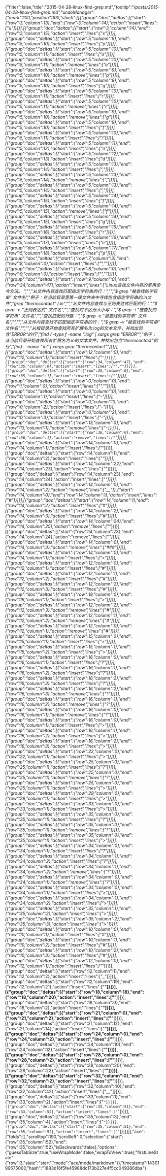 {"filter":false,"title":"2015-04-28-linux-find-grep.md","tooltip":"/_posts/2015-04-28-linux-find-grep.md","undoManager":{"mark":100,"position":100,"stack":[[{"group":"doc","deltas":[{"start":{"row":3,"column":13},"end":{"row":3,"column":14},"action":"insert","lines":["u"]}]}],[{"group":"doc","deltas":[{"start":{"row":3,"column":14},"end":{"row":3,"column":15},"action":"insert","lines":["x"]}]}],[{"group":"doc","deltas":[{"start":{"row":5,"column":9},"end":{"row":5,"column":10},"action":"insert","lines":["p"]}]}],[{"group":"doc","deltas":[{"start":{"row":5,"column":10},"end":{"row":5,"column":11},"action":"insert","lines":["o"]}]}],[{"group":"doc","deltas":[{"start":{"row":5,"column":10},"end":{"row":5,"column":11},"action":"remove","lines":["o"]}]}],[{"group":"doc","deltas":[{"start":{"row":5,"column":9},"end":{"row":5,"column":10},"action":"remove","lines":["p"]}]}],[{"group":"doc","deltas":[{"start":{"row":5,"column":9},"end":{"row":5,"column":10},"action":"insert","lines":["g"]}]}],[{"group":"doc","deltas":[{"start":{"row":5,"column":10},"end":{"row":5,"column":11},"action":"insert","lines":["r"]}]}],[{"group":"doc","deltas":[{"start":{"row":5,"column":10},"end":{"row":5,"column":11},"action":"remove","lines":["r"]}]}],[{"group":"doc","deltas":[{"start":{"row":5,"column":9},"end":{"row":5,"column":10},"action":"remove","lines":["g"]}]}],[{"group":"doc","deltas":[{"start":{"row":5,"column":9},"end":{"row":5,"column":10},"action":"insert","lines":["f"]}]}],[{"group":"doc","deltas":[{"start":{"row":5,"column":10},"end":{"row":5,"column":11},"action":"insert","lines":["i"]}]}],[{"group":"doc","deltas":[{"start":{"row":5,"column":11},"end":{"row":5,"column":12},"action":"insert","lines":["n"]}]}],[{"group":"doc","deltas":[{"start":{"row":5,"column":12},"end":{"row":5,"column":13},"action":"insert","lines":["d"]}]}],[{"group":"doc","deltas":[{"start":{"row":5,"column":13},"end":{"row":5,"column":14},"action":"insert","lines":[","]}]}],[{"group":"doc","deltas":[{"start":{"row":5,"column":13},"end":{"row":5,"column":14},"action":"remove","lines":[","]}]}],[{"group":"doc","deltas":[{"start":{"row":5,"column":13},"end":{"row":5,"column":14},"action":"insert","lines":[","]}]}],[{"group":"doc","deltas":[{"start":{"row":5,"column":14},"end":{"row":5,"column":15},"action":"insert","lines":["f"]}]}],[{"group":"doc","deltas":[{"start":{"row":5,"column":14},"end":{"row":5,"column":15},"action":"remove","lines":["f"]}]}],[{"group":"doc","deltas":[{"start":{"row":5,"column":14},"end":{"row":5,"column":15},"action":"insert","lines":["g"]}]}],[{"group":"doc","deltas":[{"start":{"row":5,"column":15},"end":{"row":5,"column":16},"action":"insert","lines":["r"]}]}],[{"group":"doc","deltas":[{"start":{"row":5,"column":16},"end":{"row":5,"column":17},"action":"insert","lines":["e"]}]}],[{"group":"doc","deltas":[{"start":{"row":5,"column":17},"end":{"row":5,"column":18},"action":"insert","lines":["p"]}]}],[{"group":"doc","deltas":[{"start":{"row":7,"column":3},"end":{"row":8,"column":0},"action":"insert","lines":["",""]}]}],[{"group":"doc","deltas":[{"start":{"row":8,"column":0},"end":{"row":9,"column":0},"action":"insert","lines":["",""]}]}],[{"group":"doc","deltas":[{"start":{"row":9,"column":0},"end":{"row":34,"column":47},"action":"insert","lines":["Linux查找文件内容的常用命令方法。  ","","从文件内容查找匹配指定字符串的行：","","$ grep \"被查找的字符串\" 文件名","例子：在当前目录里第一级文件夹中寻找包含指定字符串的.in文件","grep \"thermcontact\" */*.in","","从文件内容查找与正则表达式匹配的行：","$ grep –e “正则表达式” 文件名","","查找时不区分大小写：","$ grep –i \"被查找的字符串\" 文件名","","查找匹配的行数：","$ grep -c \"被查找的字符串\" 文件名","","","从文件内容查找不匹配指定字符串的行：","$ grep –v \"被查找的字符串\" 文件名","","","从根目录开始查找所有扩展名为.log的文本文件，并找出包含”ERROR”的行","find / -type f -name \"*.log\" | xargs grep \"ERROR\"","例子：从当前目录开始查找所有扩展名为.in的文本文件，并找出包含”thermcontact”的行","find . -name \"*.in\" | xargs grep \"thermcontact\""]}]}],[{"group":"doc","deltas":[{"start":{"row":12,"column":0},"end":{"row":12,"column":1},"action":"insert","lines":["`"]}]}],[{"group":"doc","deltas":[{"start":{"row":34,"column":47},"end":{"row":35,"column":0},"action":"insert","lines":["",""]}]}],[{"group":"doc","deltas":[{"start":{"row":35,"column":0},"end":{"row":35,"column":1},"action":"insert","lines":["`"]}]}],[{"group":"doc","deltas":[{"start":{"row":0,"column":0},"end":{"row":1,"column":0},"action":"insert","lines":["",""]}]}],[{"group":"doc","deltas":[{"start":{"row":0,"column":0},"end":{"row":0,"column":1},"action":"insert","lines":["-"]}]}],[{"group":"doc","deltas":[{"start":{"row":0,"column":1},"end":{"row":0,"column":2},"action":"insert","lines":["-"]}]}],[{"group":"doc","deltas":[{"start":{"row":0,"column":2},"end":{"row":0,"column":3},"action":"insert","lines":["-"]}]}],[{"group":"doc","deltas":[{"start":{"row":13,"column":0},"end":{"row":13,"column":1},"action":"remove","lines":["`"]}]}],[{"group":"doc","deltas":[{"start":{"row":36,"column":0},"end":{"row":36,"column":1},"action":"remove","lines":["`"]}]}],[{"group":"doc","deltas":[{"start":{"row":14,"column":0},"end":{"row":14,"column":1},"action":"insert","lines":["_"]}]}],[{"group":"doc","deltas":[{"start":{"row":14,"column":1},"end":{"row":14,"column":2},"action":"insert","lines":["_"]}]}],[{"group":"doc","deltas":[{"start":{"row":14,"column":22},"end":{"row":14,"column":23},"action":"insert","lines":["_"]}]}],[{"group":"doc","deltas":[{"start":{"row":14,"column":23},"end":{"row":14,"column":24},"action":"insert","lines":["_"]}]}],[{"group":"doc","deltas":[{"start":{"row":14,"column":0},"end":{"row":14,"column":2},"action":"remove","lines":["__"]},{"start":{"row":14,"column":0},"end":{"row":14,"column":1},"action":"insert","lines":["#"]}]}],[{"group":"doc","deltas":[{"start":{"row":14,"column":1},"end":{"row":14,"column":2},"action":"insert","lines":["#"]}]}],[{"group":"doc","deltas":[{"start":{"row":14,"column":2},"end":{"row":14,"column":3},"action":"insert","lines":["#"]}]}],[{"group":"doc","deltas":[{"start":{"row":14,"column":24},"end":{"row":14,"column":25},"action":"remove","lines":["_"]}]}],[{"group":"doc","deltas":[{"start":{"row":14,"column":23},"end":{"row":14,"column":24},"action":"remove","lines":["_"]}]}],[{"group":"doc","deltas":[{"start":{"row":14,"column":0},"end":{"row":14,"column":3},"action":"remove","lines":["###"]}]}],[{"group":"doc","deltas":[{"start":{"row":14,"column":0},"end":{"row":14,"column":1},"action":"insert","lines":[">"]}]}],[{"group":"doc","deltas":[{"start":{"row":12,"column":0},"end":{"row":12,"column":1},"action":"insert","lines":["#"]}]}],[{"group":"doc","deltas":[{"start":{"row":12,"column":1},"end":{"row":12,"column":2},"action":"insert","lines":["#"]}]}],[{"group":"doc","deltas":[{"start":{"row":12,"column":2},"end":{"row":12,"column":3},"action":"insert","lines":["#"]}]}],[{"group":"doc","deltas":[{"start":{"row":19,"column":0},"end":{"row":19,"column":1},"action":"insert","lines":[">"]}]}],[{"group":"doc","deltas":[{"start":{"row":12,"column":2},"end":{"row":12,"column":3},"action":"remove","lines":["#"]}]}],[{"group":"doc","deltas":[{"start":{"row":12,"column":1},"end":{"row":12,"column":2},"action":"remove","lines":["#"]}]}],[{"group":"doc","deltas":[{"start":{"row":12,"column":0},"end":{"row":12,"column":1},"action":"remove","lines":["#"]}]}],[{"group":"doc","deltas":[{"start":{"row":15,"column":0},"end":{"row":15,"column":1},"action":"insert","lines":[">"]}]}],[{"group":"doc","deltas":[{"start":{"row":15,"column":1},"end":{"row":15,"column":2},"action":"insert","lines":[">"]}]}],[{"group":"doc","deltas":[{"start":{"row":16,"column":0},"end":{"row":16,"column":1},"action":"insert","lines":["?"]}]}],[{"group":"doc","deltas":[{"start":{"row":16,"column":1},"end":{"row":16,"column":2},"action":"insert","lines":["?"]}]}],[{"group":"doc","deltas":[{"start":{"row":16,"column":2},"end":{"row":16,"column":3},"action":"insert","lines":["?"]}]}],[{"group":"doc","deltas":[{"start":{"row":16,"column":2},"end":{"row":16,"column":3},"action":"remove","lines":["?"]}]}],[{"group":"doc","deltas":[{"start":{"row":16,"column":1},"end":{"row":16,"column":2},"action":"remove","lines":["?"]}]}],[{"group":"doc","deltas":[{"start":{"row":16,"column":0},"end":{"row":16,"column":1},"action":"remove","lines":["?"]}]}],[{"group":"doc","deltas":[{"start":{"row":16,"column":0},"end":{"row":16,"column":1},"action":"insert","lines":[">"]}]}],[{"group":"doc","deltas":[{"start":{"row":16,"column":1},"end":{"row":16,"column":2},"action":"insert","lines":[">"]}]}],[{"group":"doc","deltas":[{"start":{"row":16,"column":2},"end":{"row":16,"column":3},"action":"insert","lines":[">"]}]}],[{"group":"doc","deltas":[{"start":{"row":22,"column":0},"end":{"row":22,"column":1},"action":"insert","lines":[">"]}]}],[{"group":"doc","deltas":[{"start":{"row":25,"column":0},"end":{"row":25,"column":1},"action":"insert","lines":["?"]}]}],[{"group":"doc","deltas":[{"start":{"row":25,"column":0},"end":{"row":25,"column":1},"action":"remove","lines":["?"]}]}],[{"group":"doc","deltas":[{"start":{"row":25,"column":0},"end":{"row":25,"column":1},"action":"insert","lines":[">"]}]}],[{"group":"doc","deltas":[{"start":{"row":29,"column":0},"end":{"row":29,"column":1},"action":"insert","lines":[">"]}]}],[{"group":"doc","deltas":[{"start":{"row":33,"column":0},"end":{"row":33,"column":1},"action":"insert","lines":[">"]}]}],[{"group":"doc","deltas":[{"start":{"row":35,"column":0},"end":{"row":35,"column":1},"action":"insert","lines":["?"]}]}],[{"group":"doc","deltas":[{"start":{"row":35,"column":0},"end":{"row":35,"column":1},"action":"remove","lines":["?"]}]}],[{"group":"doc","deltas":[{"start":{"row":35,"column":0},"end":{"row":35,"column":1},"action":"insert","lines":[">"]}]}],[{"group":"doc","deltas":[{"start":{"row":34,"column":0},"end":{"row":34,"column":1},"action":"insert","lines":["?"]}]}],[{"group":"doc","deltas":[{"start":{"row":34,"column":1},"end":{"row":34,"column":2},"action":"insert","lines":["?"]}]}],[{"group":"doc","deltas":[{"start":{"row":34,"column":1},"end":{"row":34,"column":2},"action":"remove","lines":["?"]}]}],[{"group":"doc","deltas":[{"start":{"row":34,"column":0},"end":{"row":34,"column":1},"action":"remove","lines":["?"]}]}],[{"group":"doc","deltas":[{"start":{"row":34,"column":0},"end":{"row":34,"column":1},"action":"insert","lines":[">"]}]}],[{"group":"doc","deltas":[{"start":{"row":34,"column":1},"end":{"row":34,"column":2},"action":"insert","lines":[">"]}]}],[{"group":"doc","deltas":[{"start":{"row":35,"column":1},"end":{"row":35,"column":2},"action":"insert","lines":[">"]}]}],[{"group":"doc","deltas":[{"start":{"row":35,"column":2},"end":{"row":35,"column":3},"action":"insert","lines":[">"]}]}],[{"group":"doc","deltas":[{"start":{"row":10,"column":0},"end":{"row":10,"column":1},"action":"insert","lines":["#"]}]}],[{"group":"doc","deltas":[{"start":{"row":10,"column":1},"end":{"row":10,"column":2},"action":"insert","lines":["#"]}]}],[{"group":"doc","deltas":[{"start":{"row":10,"column":2},"end":{"row":10,"column":3},"action":"insert","lines":["#"]}]}],[{"group":"doc","deltas":[{"start":{"row":12,"column":0},"end":{"row":12,"column":1},"action":"insert","lines":["_"]}]}],[{"group":"doc","deltas":[{"start":{"row":12,"column":1},"end":{"row":12,"column":2},"action":"insert","lines":["_"]}]}],[{"group":"doc","deltas":[{"start":{"row":12,"column":19},"end":{"row":12,"column":21},"action":"insert","lines":["__"]}]}],[{"group":"doc","deltas":[{"start":{"row":18,"column":18},"end":{"row":18,"column":20},"action":"insert","lines":["__"]}]}],[{"group":"doc","deltas":[{"start":{"row":18,"column":0},"end":{"row":18,"column":2},"action":"insert","lines":["__"]}]}],[{"group":"doc","deltas":[{"start":{"row":21,"column":0},"end":{"row":21,"column":2},"action":"insert","lines":["__"]}]}],[{"group":"doc","deltas":[{"start":{"row":21,"column":12},"end":{"row":21,"column":14},"action":"insert","lines":["__"]}]}],[{"group":"doc","deltas":[{"start":{"row":24,"column":0},"end":{"row":24,"column":2},"action":"insert","lines":["__"]}]}],[{"group":"doc","deltas":[{"start":{"row":24,"column":10},"end":{"row":24,"column":12},"action":"insert","lines":["__"]}]}],[{"group":"doc","deltas":[{"start":{"row":28,"column":0},"end":{"row":28,"column":2},"action":"insert","lines":["__"]}]}],[{"group":"doc","deltas":[{"start":{"row":28,"column":20},"end":{"row":28,"column":22},"action":"insert","lines":["__"]}]}],[{"group":"doc","deltas":[{"start":{"row":32,"column":0},"end":{"row":32,"column":2},"action":"insert","lines":["__"]}]}],[{"group":"doc","deltas":[{"start":{"row":32,"column":40},"end":{"row":32,"column":42},"action":"insert","lines":["__"]}]}],[{"group":"doc","deltas":[{"start":{"row":33,"column":1},"end":{"row":33,"column":2},"action":"insert","lines":["`"]}]}],[{"group":"doc","deltas":[{"start":{"row":33,"column":51},"end":{"row":33,"column":52},"action":"insert","lines":["`"]}]}],[{"group":"doc","deltas":[{"start":{"row":35,"column":3},"end":{"row":35,"column":4},"action":"insert","lines":["`"]}]}],[{"group":"doc","deltas":[{"start":{"row":35,"column":51},"end":{"row":35,"column":52},"action":"insert","lines":["`"]}]}]]},"ace":{"folds":[],"scrolltop":190,"scrollleft":0,"selection":{"start":{"row":35,"column":52},"end":{"row":35,"column":52},"isBackwards":false},"options":{"guessTabSize":true,"useWrapMode":false,"wrapToView":true},"firstLineState":{"row":3,"state":"start","mode":"ace/mode/markdown"}},"timestamp":1430199575000,"hash":"1883d16f5fe45988dc173b227e4f5cc049386dba"}